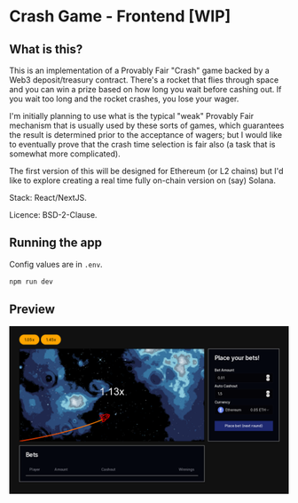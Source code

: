 # Crash Game - Frontend [WIP]

## What is this?

This is an implementation of a Provably Fair "Crash" game backed by a
Web3 deposit/treasury contract. There's a rocket that flies through
space and you can win a prize based on how long you wait before cashing
out. If you wait too long and the rocket crashes, you lose your wager.

I'm initially planning to use what is the typical "weak" Provably Fair
mechanism that is usually used by these sorts of games, which guarantees
the result is determined prior to the acceptance of wagers; but I would
like to eventually prove that the crash time selection is fair also
(a task that is somewhat more complicated).

The first version of this will be designed for Ethereum (or L2 chains)
but I'd like to explore creating a real time fully on-chain version on
(say) Solana.

Stack: React/NextJS.

Licence: BSD-2-Clause.

## Running the app

Config values are in `.env`.

```bash
npm run dev
```

## Preview

![Crash Screenshot](docs/crash.png)

